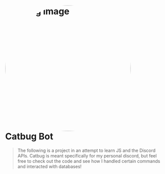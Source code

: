 
# <img src="https://deadline.com/wp-content/uploads/2019/12/catbug.jpg" alt="catbug image" style="border-radius: 50%; height: 400px; width: 400px"/> Catbug Bot


> The following is a project in an attempt to learn JS and the Discord APIs. Catbug is meant specifically for my personal discord, but feel free to check out the code 
and see how I handled certain commands and interacted with databases!
